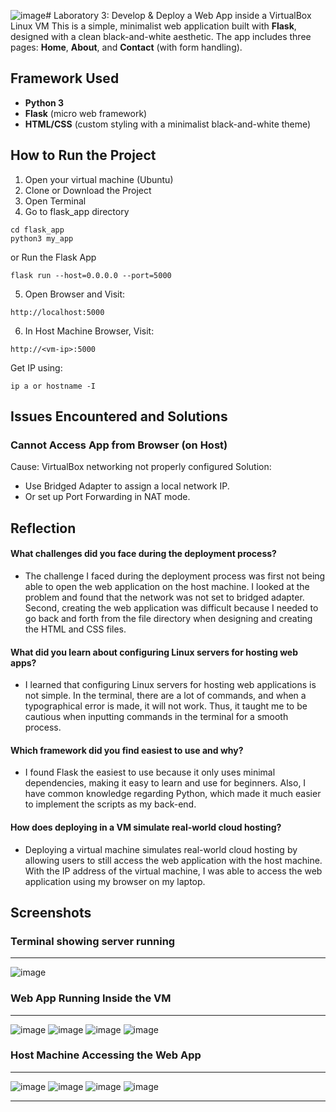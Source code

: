 ![image](https://github.com/user-attachments/assets/f9241063-d8fd-4f50-bf07-b45c723184a8)# Laboratory 3: Develop & Deploy a Web App inside a VirtualBox Linux VM
This is a simple, minimalist web application built with **Flask**, designed with a clean black-and-white aesthetic. 
The app includes three pages: **Home**, **About**, and **Contact** (with form handling).

## Framework Used
- **Python 3**
- **Flask** (micro web framework)
- **HTML/CSS** (custom styling with a minimalist black-and-white theme)

## How to Run the Project
1. Open your virtual machine (Ubuntu)
2. Clone or Download the Project
3. Open Terminal
4. Go to flask_app directory
```
cd flask_app
python3 my_app
```
or Run the Flask App
```
flask run --host=0.0.0.0 --port=5000
```
5. Open Browser and Visit:
```
http://localhost:5000
```
6. In Host Machine Browser, Visit:
```
http://<vm-ip>:5000
```
Get IP using:
```
ip a or hostname -I
```

## Issues Encountered and Solutions
### Cannot Access App from Browser (on Host)
Cause: VirtualBox networking not properly configured
Solution:
- Use Bridged Adapter to assign a local network IP.
- Or set up Port Forwarding in NAT mode.

## Reflection
#### What challenges did you face during the deployment process?
- 	The challenge I faced during the deployment process was first not being able to open the web application on the host machine. I looked at the problem and found that the network was not set to bridged adapter. Second, creating the web application was difficult because I needed to go back and forth from the file directory when designing and creating the HTML and CSS files.
#### What did you learn about configuring Linux servers for hosting web apps?
- 	I learned that configuring Linux servers for hosting web applications is not simple. In the terminal, there are a lot of commands, and when a typographical error is made, it will not work. Thus, it taught me to be cautious when inputting commands in the terminal for a smooth process.
#### Which framework did you find easiest to use and why?
- 	I found Flask the easiest to use because it only uses minimal dependencies, making it easy to learn and use for beginners. Also, I have common knowledge regarding Python, which made it much easier to implement the scripts as my back-end.
#### How does deploying in a VM simulate real-world cloud hosting?
- 	Deploying a virtual machine simulates real-world cloud hosting by allowing users to still access the web application with the host machine. With the IP address of the virtual machine, I was able to access the web application using my browser on my laptop.

## Screenshots
### Terminal showing server running

---

![image](https://github.com/yovcaguila/Cognate---Laboratory-3/blob/main/Screenshots/Screenshot%202025-04-24%20125542.png?raw=true)

### Web App Running Inside the VM

---

![image](https://github.com/yovcaguila/Cognate---Laboratory-3/blob/main/Screenshots/Screenshot%202025-04-24%20125306.png?raw=true)
![image](https://github.com/yovcaguila/Cognate---Laboratory-3/blob/main/Screenshots/Screenshot%202025-04-24%20125315.png?raw=true)
![image](https://github.com/yovcaguila/Cognate---Laboratory-3/blob/main/Screenshots/Screenshot%202025-04-24%20125402.png?raw=true)
![image](https://github.com/yovcaguila/Cognate---Laboratory-3/blob/main/Screenshots/Screenshot%202025-04-24%20125410.png?raw=true)

### Host Machine Accessing the Web App

---

![image](https://github.com/yovcaguila/Cognate---Laboratory-3/blob/main/Screenshots/Screenshot%202025-04-24%20125446.png?raw=true)
![image](https://github.com/yovcaguila/Cognate---Laboratory-3/blob/main/Screenshots/Screenshot%202025-04-24%20125453.png?raw=true)
![image](https://github.com/yovcaguila/Cognate---Laboratory-3/blob/main/Screenshots/Screenshot%202025-04-24%20125517.png?raw=true)
![image](https://github.com/yovcaguila/Cognate---Laboratory-3/blob/main/Screenshots/Screenshot%202025-04-24%20125523.png?raw=true)

---

